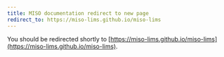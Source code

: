 ```yaml
---
title: MISO documentation redirect to new page
redirect_to: https://miso-lims.github.io/miso-lims
---
```


You should be redirected shortly to [https://miso-lims.github.io/miso-lims](https://miso-lims.github.io/miso-lims).
